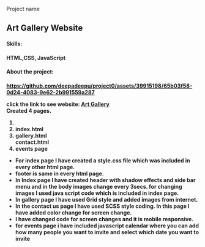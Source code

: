 <html>
<head>

<label>Project name</label><h2>Art Gallery Website</h2>

<h4><label>Skills:</label></h4><h4>HTML,CSS, JavaScript</h4>
</head>
 <body>
 <h4>  <strong>About the project:</strong><h4>

https://github.com/deepadeepu/project0/assets/39915198/65b03f58-0d24-4083-9e62-2b991559a287

click the link to see website:   <a href="https://deepadeepu.github.io/project0/">Art Gallery</a>
   <br>
Created 4 pages. 
   <br>
   <ol><li>
     <li>index.html</li>
<li>gallery.html</li>
     </li>contact.html</li>
<li>events page
     </li>
     </ol>
<ul>
  <li>
For index page I have created a style.css file which was included in every other html page.</li>
  <li>footer is same in every html page.</li>
  <li>In Index page I have created header with shadow effects and side bar menu and in the body images change every 3secs.
for changing images I used java script code which is included in index page.</li>

  <li>In gallery page I have used Grid style and added images from internet.</li>

  <li>In the contact us page I have used SCSS style coding. In this page I have added color change for screen change.</li>

  <li>I have  changed code for screen changes and it is mobile responsive.</li>

  <li>for events page i have included javascript calendar where you can add how many people you want to invite and select which date you want to invite
  </li>
  </ul>
  </body>
</html>

